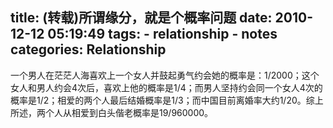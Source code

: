 title: (转载)所谓缘分，就是个概率问题
date: 2010-12-12 05:19:49
tags: 
    - relationship
    - notes
categories: Relationship
---

一个男人在茫茫人海喜欢上一个女人并鼓起勇气约会她的概率是：1/2000；这个女人和男人约会4次后，喜欢上他的概率是1/4；而男人坚持约会同一个女人4次的概率是1/2；相爱的两个人最后结婚概率是1/3；而中国目前离婚率大约1/20。综上所述，两个人从相爱到白头偕老概率是19/960000。

